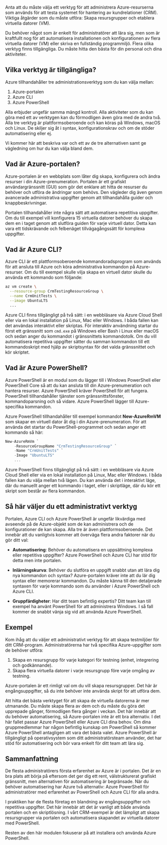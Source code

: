 Anta att du måste välja ett verktyg för att administrera Azure-resurserna som används för att testa systemet för hantering av kundrelationer (CRM). Viktiga åtgärder som du måste utföra: Skapa resursgrupper och etablera virtuella datorer (VM).

Du behöver något som är enkelt för administratörer att lära sig, men som är kraftfullt nog för att automatisera installationen och konfigurationen av flera virtuella datorer (VM) eller skriva en fullständig programmiljö. Flera olika verktyg finns tillgängliga. Du måste hitta den bästa för din personal och dina aktiviteter.

## <a name="what-tools-are-available"></a>Vilka verktyg är tillgängliga?
Azure tillhandahåller tre administrationsverktyg som du kan välja mellan: 

1. Azure-portalen 
2. Azure CLI
3. Azure PowerShell

Alla erbjuder ungefär samma mängd kontroll. Alla aktiviteter som du kan göra med ett av verktygen kan du förmodligen även göra med de andra två. Alla tre verktyg är plattformsoberoende och kan köras på Windows, macOS och Linux. De skiljer sig åt i syntax, konfigurationskrav och om de stöder automatisering eller ej.

Vi kommer här att beskriva var och ett av de tre alternativen samt ge vägledning om hur du kan välja bland dem. 

## <a name="what-is-the-azure-portal"></a>Vad är Azure-portalen?
Azure-portalen är en webbplats som låter dig skapa, konfigurera och ändra resurser i din Azure-prenumeration. Portalen är ett grafiskt användargränssnitt (GUI) som gör det enklare att hitta de resurser du behöver och utföra de ändringar som behövs. Den vägleder dig även genom avancerade administrativa uppgifter genom att tillhandahålla guider och knappbeskrivningar.

Portalen tillhandahåller inte några sätt att automatisera repetitiva uppgifter. Om du till exempel vill konfigurera 15 virtuella datorer behöver du skapa dem en i taget genom att slutföra guiden för varje virtuell dator. Detta kan vara ett tidskrävande och felbenäget tillvägagångssätt för komplexa uppgifter. 

## <a name="what-is-the-azure-cli"></a>Vad är Azure CLI?
Azure CLI är ett plattformsoberoende kommandoradsprogram som används för att ansluta till Azure och köra administrativa kommandon på Azure-resurser. Om du till exempel skulle vilja skapa en virtuell dator skulle du använda ett kommando som följande:

```bash
az vm create \
  --resource-group CrmTestingResourceGroup \
  --name CrmUnitTests \
  --image UbuntuLTS
  ...
```

Azure CLI finns tillgängligt på två sätt: i en webbläsare via Azure Cloud Shell eller via en lokal installation på Linux, Mac eller Windows. I båda fallen kan det användas interaktivt eller skriptas. För interaktiv användning startar du först ett gränssnitt som `cmd.exe` på Windows eller Bash i Linux eller macOS och sedan anger du kommandot i gränssnittets kommandotolk. Om du vill automatisera repetitiva uppgifter sätter du samman kommandon till ett kommandoskript med hjälp av skriptsyntax för det valda gränssnittet och kör skriptet.

## <a name="what-is-azure-powershell"></a>Vad är Azure PowerShell?
Azure PowerShell är en modul som du lägger till i Windows PowerShell eller PowerShell Core så att du kan ansluta till din Azure-prenumeration och hantera resurser. Azure PowerShell kräver PowerShell för att fungera. PowerShell tillhandahåller tjänster som gränssnittsfönster, kommandoparsning och så vidare. Azure PowerShell lägger till Azure-specifika kommandon.

Azure PowerShell tillhandahåller till exempel kommandot **New-AzureRmVM** som skapar en virtuell dator åt dig i din Azure-prenumeration. För att använda det startar du PowerShell-programmet och sedan anger ett kommando så här:

```powershell
New-AzureRmVm `
    -ResourceGroupName "CrmTestingResourceGroup" `
    -Name "CrmUnitTests" `
    -Image "UbuntuLTS"
    ...
```

Azure PowerShell finns tillgängligt på två sätt: i en webbläsare via Azure Cloud Shell eller via en lokal installation på Linux, Mac eller Windows. I båda fallen kan du välja mellan två lägen. Du kan använda det i interaktivt läge, där du manuellt anger ett kommando i taget, eller i skriptläge, där du kör ett skript som består av flera kommandon.

## <a name="how-to-choose-an-administrative-tool"></a>Så här väljer du ett administrativt verktyg
Portalen, Azure CLI och Azure PowerShell är ungefär likvärdiga med avseende på de Azure-objekt som de kan administrera och de konfigurationer de kan skapa. Alla tre är även plattformsoberoende. Det innebär att du vanligtvis kommer att överväga flera andra faktorer när du gör ditt val:

- **Automatisering**: Behöver du automatisera en uppsättning komplexa eller repetitiva uppgifter? Azure PowerShell och Azure CLI har stöd för detta men inte portalen.

- **Inlärningskurva**: Behöver du slutföra en uppgift snabbt utan att lära dig nya kommandon och syntax? Azure-portalen kräver inte att du lär dig syntax eller memorerar kommandon. Du måste känna till den detaljerade syntaxen för varje kommando som du använder i Azure PowerShell och Azure CLI.

- **Gruppfärdigheter**: Har ditt team befintlig expertis? Ditt team kan till exempel ha använt PowerShell för att administrera Windows. I så fall kommer de snabbt vänja sig vid att använda Azure PowerShell.

## <a name="example"></a>Exempel
Kom ihåg att du väljer ett administrativt verktyg för att skapa testmiljöer för ditt CRM-program. Administratörerna har två specifika Azure-uppgifter som de behöver utföra:

1. Skapa en resursgrupp för varje kategori för testning (enhet, integrering och godkännande).
2. Skapa flera virtuella datorer i varje resursgrupp före varje omgång av testning.

Azure-portalen är ett rimligt val om du vill skapa resursgrupper. Det här är engångsuppgifter, så du inte behöver inte använda skript för att utföra dem.

Att hitta det bästa verktyget för att skapa de virtuella datorerna är mer utmanande. Du måste skapa flera av dem och du måste du göra det upprepade gånger, förmodligen flera gånger i veckan. Det här innebär att du behöver automatisering, så Azure-portalen inte är ett bra alternativ. I det här fallet passar Azure PowerShell eller Azure CLI dina behov. Om dina gruppmedlemmar har någon befintlig kunskap om PowerShell så kommer Azure PowerShell antagligen att vara det bästa valet. Azure PowerShell är tillgängligt på operativsystem som ditt administratörsteam använder, det har stöd för automatisering och bör vara enkelt för ditt team att lära sig.

## <a name="summary"></a>Sammanfattning
De flesta administratörers första erfarenhet av Azure är i portalen. Det är en bra plats att börja på eftersom det ger dig ett rent, välstrukturerat grafiskt gränssnitt, men alternativen för automatisering är begränsade. När du behöver automatisering har Azure två alternativ: Azure PowerShell för administratörer med erfarenhet av PowerShell och Azure CLI för alla andra.

I praktiken har de flesta företag en blandning av engångsuppgifter och repetitiva uppgifter. Det här innebär att det är vanligt att både använda portalen och en skriptlösning. I vårt CRM-exempel är det lämpligt att skapa resursgrupper via portalen och automatisera skapandet av virtuella datorer med PowerShell.

Resten av den här modulen fokuserar på att installera och använda Azure PowerShell.